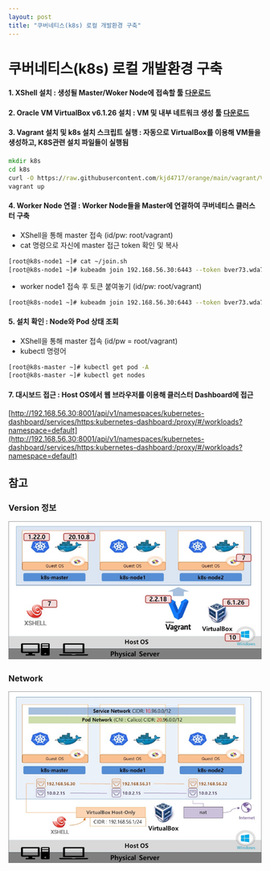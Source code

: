 ```yaml
---
layout: post
title: "쿠버네티스(k8s) 로컬 개발환경 구축"
---
```

# 쿠버네티스(k8s) 로컬 개발환경 구축
#### 1. XShell 설치 : 생성될 Master/Woker Node에 접속할 툴 [다운로드](https://www.netsarang.com/en/free-for-home-school/)
#### 2. Oracle VM VirtualBox v6.1.26 설치 : VM 및 내부 네트워크 생성 툴 [다운로드](https://download.virtualbox.org/virtualbox/6.1.26/VirtualBox-6.1.26-145957-Win.exe)
#### 3. Vagrant 설치 및 k8s 설치 스크립트 실행 : 자동으로 VirtualBox를 이용해 VM들을 생성하고, K8S관련 설치 파일들이 실행됨
```bat
mkdir k8s
cd k8s
curl -O https://raw.githubusercontent.com/kjd4717/orange/main/vagrant/Vagrantfile
vagrant up
```
#### 4. Worker Node 연결 : Worker Node들을 Master에 연결하여 쿠버네티스 클러스터 구축
  * XShell을 통해 master 접속 (id/pw: root/vagrant)
  * cat 명령으로 자신에 master 접근 token 확인 및 복사
```bash
[root@k8s-node1 ~]# cat ~/join.sh
[root@k8s-node1 ~]# kubeadm join 192.168.56.30:6443 --token bver73.wda72kx4afiuhspo --discovery-token-ca-cert-hash sha256:7205b3fd6030e47b74aa11451221ff3c77daa0305aad0bc4a2d3196e69eb42b7
```
* worker node1 접속 후 토큰 붙여놓기 (id/pw: root/vagrant)
```bash
[root@k8s-node1 ~]# kubeadm join 192.168.56.30:6443 --token bver73.wda72kx4afiuhspo --discovery-token-ca-cert-hash sha256:7205b3fd6030e47b74aa11451221ff3c77daa0305aad0bc4a2d3196e69eb42b7
```

#### 5. 설치 확인 : Node와 Pod 상태 조회
  * XShell을 통해 master 접속 (id/pw = root/vagrant)
  * kubectl 명령어
```bash
[root@k8s-master ~]# kubectl get pod -A
[root@k8s-master ~]# kubectl get nodes
```
#### 7. 대시보드 접근 : Host OS에서 웹 브라우저를 이용해 클러스터 Dashboard에 접근 <br />
[http://192.168.56.30:8001/api/v1/namespaces/kubernetes-dashboard/services/https:kubernetes-dashboard:/proxy/#/workloads?namespace=default](http://192.168.56.30:8001/api/v1/namespaces/kubernetes-dashboard/services/https:kubernetes-dashboard:/proxy/#/workloads?namespace=default)

## 참고
### Version 정보
![Alt text](https://raw.githubusercontent.com/kjd4717/orange/main/assets/images/version.jpg)

  ### Network
![Alt text](https://raw.githubusercontent.com/kjd4717/orange/main/assets/images/network.jpg)





